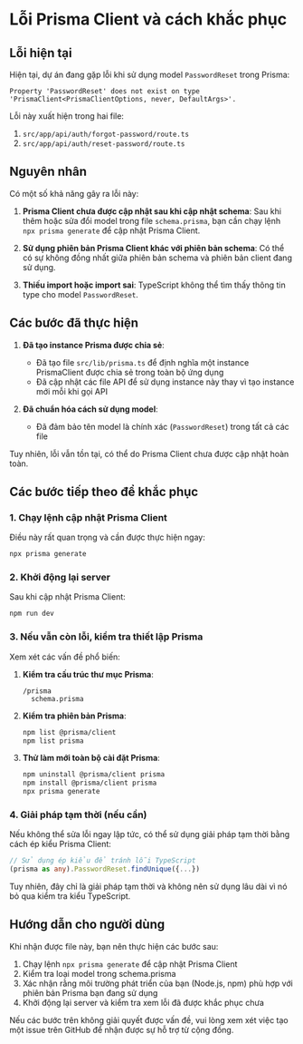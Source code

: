 # Lỗi Prisma Client và cách khắc phục

## Lỗi hiện tại

Hiện tại, dự án đang gặp lỗi khi sử dụng model `PasswordReset` trong Prisma:

```
Property 'PasswordReset' does not exist on type 'PrismaClient<PrismaClientOptions, never, DefaultArgs>'.
```

Lỗi này xuất hiện trong hai file:

1. `src/app/api/auth/forgot-password/route.ts`
2. `src/app/api/auth/reset-password/route.ts`

## Nguyên nhân

Có một số khả năng gây ra lỗi này:

1. **Prisma Client chưa được cập nhật sau khi cập nhật schema**: Sau khi thêm hoặc sửa đổi model trong file `schema.prisma`, bạn cần chạy lệnh `npx prisma generate` để cập nhật Prisma Client.

2. **Sử dụng phiên bản Prisma Client khác với phiên bản schema**: Có thể có sự không đồng nhất giữa phiên bản schema và phiên bản client đang sử dụng.

3. **Thiếu import hoặc import sai**: TypeScript không thể tìm thấy thông tin type cho model `PasswordReset`.

## Các bước đã thực hiện

1. **Đã tạo instance Prisma được chia sẻ**:

   - Đã tạo file `src/lib/prisma.ts` để định nghĩa một instance PrismaClient được chia sẻ trong toàn bộ ứng dụng
   - Đã cập nhật các file API để sử dụng instance này thay vì tạo instance mới mỗi khi gọi API

2. **Đã chuẩn hóa cách sử dụng model**:
   - Đã đảm bảo tên model là chính xác (`PasswordReset`) trong tất cả các file

Tuy nhiên, lỗi vẫn tồn tại, có thể do Prisma Client chưa được cập nhật hoàn toàn.

## Các bước tiếp theo để khắc phục

### 1. Chạy lệnh cập nhật Prisma Client

Điều này rất quan trọng và cần được thực hiện ngay:

```bash
npx prisma generate
```

### 2. Khởi động lại server

Sau khi cập nhật Prisma Client:

```bash
npm run dev
```

### 3. Nếu vẫn còn lỗi, kiểm tra thiết lập Prisma

Xem xét các vấn đề phổ biến:

1. **Kiểm tra cấu trúc thư mục Prisma**:

   ```
   /prisma
     schema.prisma
   ```

2. **Kiểm tra phiên bản Prisma**:

   ```bash
   npm list @prisma/client
   npm list prisma
   ```

3. **Thử làm mới toàn bộ cài đặt Prisma**:
   ```bash
   npm uninstall @prisma/client prisma
   npm install @prisma/client prisma
   npx prisma generate
   ```

### 4. Giải pháp tạm thời (nếu cần)

Nếu không thể sửa lỗi ngay lập tức, có thể sử dụng giải pháp tạm thời bằng cách ép kiểu Prisma Client:

```typescript
// Sử dụng ép kiểu để tránh lỗi TypeScript
(prisma as any).PasswordReset.findUnique({...})
```

Tuy nhiên, đây chỉ là giải pháp tạm thời và không nên sử dụng lâu dài vì nó bỏ qua kiểm tra kiểu TypeScript.

## Hướng dẫn cho người dùng

Khi nhận được file này, bạn nên thực hiện các bước sau:

1. Chạy lệnh `npx prisma generate` để cập nhật Prisma Client
2. Kiểm tra loại model trong schema.prisma
3. Xác nhận rằng môi trường phát triển của bạn (Node.js, npm) phù hợp với phiên bản Prisma bạn đang sử dụng
4. Khởi động lại server và kiểm tra xem lỗi đã được khắc phục chưa

Nếu các bước trên không giải quyết được vấn đề, vui lòng xem xét việc tạo một issue trên GitHub để nhận được sự hỗ trợ từ cộng đồng.
